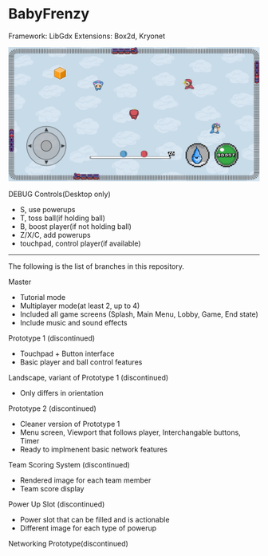 # BabyFrenzy
Framework: LibGdx
Extensions: Box2d, Kryonet

![Alt text](preview_gamescreen.png?raw=true "Gamescreen Preview")

DEBUG Controls(Desktop only)
- S, use powerups
- T, toss ball(if holding ball)
- B, boost player(if not holding ball)
- Z/X/C, add powerups
- touchpad, control player(if available)
_____________________________________________________________________________________________________________

The following is the list of branches in this repository.

Master
  - Tutorial mode
  - Multiplayer mode(at least 2, up to 4)
  - Included all game screens (Splash, Main Menu, Lobby, Game, End state)
  - Include music and sound effects

Prototype 1 (discontinued)
  - Touchpad + Button interface
  - Basic player and ball control features

Landscape, variant of Prototype 1 (discontinued)
  - Only differs in orientation
  
Prototype 2 (discontinued)
  - Cleaner version of Prototype 1
  - Menu screen, Viewport that follows player, Interchangable buttons, Timer
  - Ready to implmenent basic network features
   
Team Scoring System (discontinued)
  - Rendered image for each team member
  - Team score display
   
Power Up Slot (discontinued)
  - Power slot that can be filled and is actionable
  - Different image for each type of powerup

Networking Prototype(discontinued)
